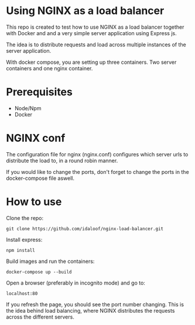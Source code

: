 # Using NGINX as a load balancer

This repo is created to test how to use NGINX as a load balancer together with Docker and and a very simple server application using Express js.

The idea is to distribute requests and load across multiple instances of the server application.

With docker compose, you are setting up three containers. Two server containers and one nginx container.

# Prerequisites

* Node/Npm
* Docker

# NGINX conf

The configuration file for nginx (nginx.conf) configures which server urls to distribute the load to, in a round robin manner.

If you would like to change the ports, don't forget to change the ports in the docker-compose file aswell.

# How to use

Clone the repo:

```git clone https://github.com/idaloof/nginx-load-balancer.git```

Install express:

```npm install```

Build images and run the containers:

```docker-compose up --build```

Open a browser (preferably in incognito mode) and go to:

```localhost:80```

If you refresh the page, you should see the port number changing. This is the idea behind load balancing, where NGINX distributes the requests across the different servers.